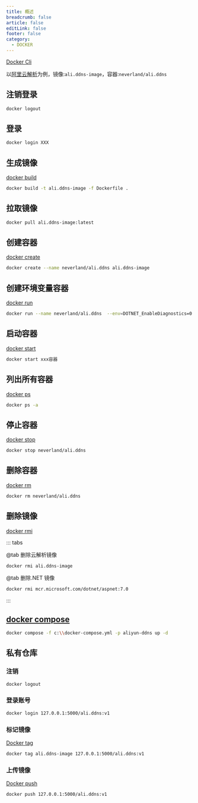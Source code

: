 ```yaml
---
title: 概述
breadcrumb: false
article: false
editLink: false
footer: false
category:
  - DOCKER
---
```


[Docker Cli](https://docs.docker.com/engine/reference/commandline/docker/)

以[阿里云解析](aliyun-ddns.md)为例，镜像:`ali.ddns-image`，容器:`neverland/ali.ddns`

## 注销登录

```bash
docker logout
```

## 登录

```bash
docker login XXX
```

## 生成镜像

[docker build](https://docs.docker.com/engine/reference/commandline/build/)

```bash
docker build -t ali.ddns-image -f Dockerfile .
```

## 拉取镜像

```bash
docker pull ali.ddns-image:latest
```

## 创建容器

[docker create](https://docs.docker.com/engine/reference/commandline/create/)

```bash
docker create --name neverland/ali.ddns ali.ddns-image
```

## 创建环境变量容器

[docker run](https://docs.docker.com/engine/reference/commandline/run/)

```bash
docker run --name neverland/ali.ddns  --env=DOTNET_EnableDiagnostics=0 --env=ALIKID=111 --env=ALIKSCT=111 --env=ALIDOMAIN=ilyl.life --env=ALITTL=600  -d ali.ddns-image
```

## 启动容器

[docker start](https://docs.docker.com/engine/reference/commandline/start/)

```bash
docker start xxx容器
```

## 列出所有容器

[docker ps](https://docs.docker.com/engine/reference/commandline/ps/)

```bash
docker ps -a
```

## 停止容器

[docker stop](https://docs.docker.com/engine/reference/commandline/stop/)

```bash
docker stop neverland/ali.ddns
```

## 删除容器

[docker rm](https://docs.docker.com/engine/reference/commandline/rm/)

```bash
docker rm neverland/ali.ddns
```

## 删除镜像

[docker rmi](https://docs.docker.com/engine/reference/commandline/rmi/)

::: tabs

@tab 删除云解析镜像

```bash
docker rmi ali.ddns-image
```

@tab 删除.NET 镜像

```bash
docker rmi mcr.microsoft.com/dotnet/aspnet:7.0
```

:::

## [docker compose](https://docs.docker.com/reference/cli/docker/compose/)

```bash
docker compose -f c:\\docker-compose.yml -p aliyun-ddns up -d
```

## 私有仓库

### 注销

```bash
docker logout
```

### 登录账号

```bash
docker login 127.0.0.1:5000/ali.ddns:v1
```

### 标记镜像

[Docker tag](https://docs.docker.com/engine/reference/commandline/tag/)

```bash
docker tag ali.ddns-image 127.0.0.1:5000/ali.ddns:v1
```

### 上传镜像

[Docker push](https://docs.docker.com/engine/reference/commandline/push/)

```bash
docker push 127.0.0.1:5000/ali.ddns:v1
```
